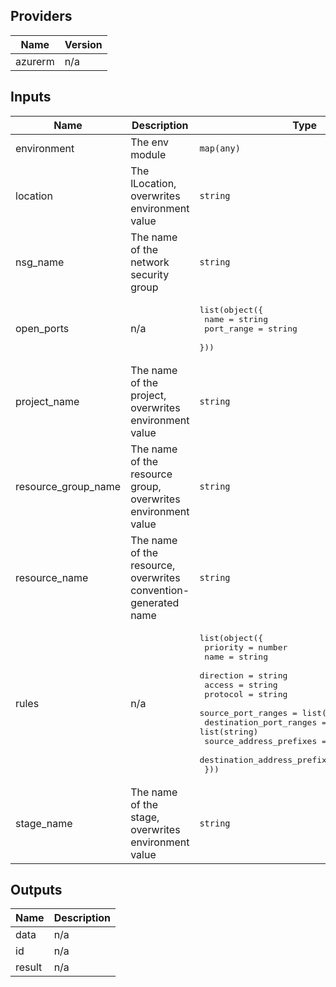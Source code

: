 ## Providers

| Name | Version |
|------|---------|
| azurerm | n/a |

## Inputs

| Name | Description | Type | Default | Required |
|------|-------------|------|---------|:--------:|
| environment | The env module | `map(any)` | `{}` | no |
| location | The lLocation, overwrites environment value | `string` | `"*"` | no |
| nsg\_name | The name of the network security group | `string` | `""` | no |
| open\_ports | n/a | <pre>list(object({<br>    name       = string<br>    port_range = string<br>  }))</pre> | `[]` | no |
| project\_name | The name of the project, overwrites environment value | `string` | `"*"` | no |
| resource\_group\_name | The name of the resource group, overwrites environment value | `string` | `"*"` | no |
| resource\_name | The name of the resource, overwrites convention-generated name | `string` | `""` | no |
| rules | n/a | <pre>list(object({<br>    priority                     = number<br>    name                         = string<br>    direction                    = string<br>    access                       = string<br>    protocol                     = string<br>    source_port_ranges           = list(string)<br>    destination_port_ranges      = list(string)<br>    source_address_prefixes      = list(string)<br>    destination_address_prefixes = list(string)<br>  }))</pre> | `[]` | no |
| stage\_name | The name of the stage, overwrites environment value | `string` | `"*"` | no |

## Outputs

| Name | Description |
|------|-------------|
| data | n/a |
| id | n/a |
| result | n/a |

